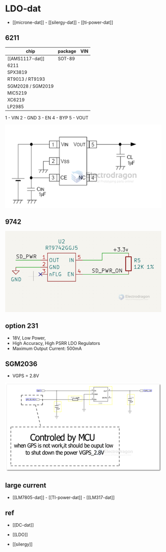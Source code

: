 
# LDO-dat 

- [[microne-dat]] - [[silergy-dat]] - [[ti-power-dat]]


## 6211 

| chip              | package | VIN |
| ----------------- | ------- | --- |
| [[AMS1117-dat]]           | SOT-89  |     |
| 6211              |         |     |
| SPX3819           |         |     |
| RT9013 / RT9193   |         |     |
| SGM2028 / SGM2019 |         |     |
| MIC5219           |         |     |
| XC6219            |         |     |
| LP2985            |         |     |

1 - VIN
2 - GND
3 - EN
4 - BYP
5 - VOUT


![](2024-01-18-17-59-04.png)


## 9742 

![](2024-01-18-18-11-53.png)



## option 231 

- 18V, Low Power, 
- High Accuracy, High PSRR LDO Regulators
- Maximum Output Current: 500mA


## SGM2036 

- VGPS = 2.8V 

![](2024-07-10-13-00-29.png)


## large current 

- [[LM7805-dat]] - [[TI-power-dat]] - [[LM317-dat]]


## ref 

- [[DC-dat]]

- [[LDO]]

- [[silergy]]